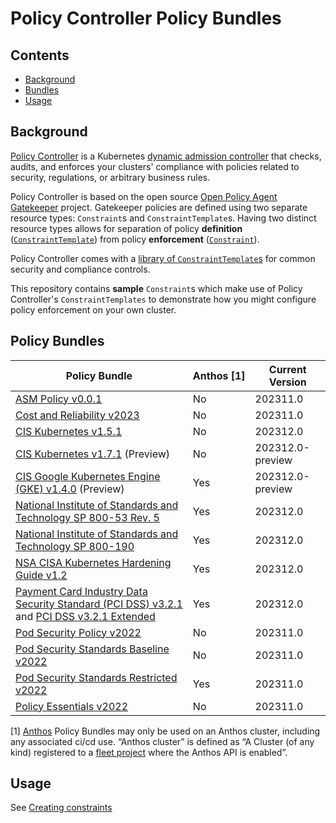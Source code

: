 # Policy Controller Policy Bundles

## Contents
- [Background](#background)
- [Bundles](#bundles)
- [Usage](#usage)

## Background

[Policy Controller](https://cloud.google.com/anthos-config-management/docs/concepts/policy-controller) is a Kubernetes [dynamic admission controller](https://kubernetes.io/docs/reference/access-authn-authz/extensible-admission-controllers/) that checks, audits, and enforces your clusters' compliance with policies related to security, regulations, or arbitrary business rules.

Policy Controller is based on the open source [Open Policy Agent Gatekeeper](https://github.com/open-policy-agent/gatekeeper) project. Gatekeeper policies are defined using two separate resource types: `Constraint`s and `ConstraintTemplate`s. Having two distinct resource types allows for separation of policy **definition** ([`ConstraintTemplate`](https://cloud.google.com/anthos-config-management/docs/concepts/policy-controller#constraint_templates)) from policy **enforcement** ([`Constraint`](https://cloud.google.com/anthos-config-management/docs/concepts/policy-controller#constraints)).

Policy Controller comes with a [library of `ConstraintTemplate`s](https://cloud.google.com/anthos-config-management/docs/reference/constraint-template-library) for common security and compliance controls.

This repository contains **sample** `Constraint`s which make use of Policy Controller's `ConstraintTemplates` to demonstrate how you might configure policy enforcement on your own cluster.

## Policy Bundles
| Policy Bundle | Anthos&nbsp;[1] | Current Version |
| --- | --- | --- |
| [ASM Policy v0.0.1](./bundles/asm-policy-v0.0.1) | No | 202311.0 |
| [Cost and Reliability v2023](./anthos-bundles/cost-reliability-v2023)| No | 202311.0 |
| [CIS Kubernetes v1.5.1](./bundles/cis-k8s-v1.5.1) | No | 202312.0 |
| [CIS Kubernetes v1.7.1](./anthos-bundles/cis-k8s-v1.7.1) (Preview)| No | 202312.0-preview |
| [CIS Google Kubernetes Engine (GKE) v1.4.0](./anthos-bundles/cis-gke-v1.4.0) (Preview)| Yes | 202312.0-preview |
| [National Institute of Standards and Technology SP 800-53 Rev. 5](./anthos-bundles/nist-sp-800-53-r5) | Yes | 202312.0 |
| [National Institute of Standards and Technology SP 800-190](./anthos-bundles/nist-sp-800-190) | Yes | 202312.0 |
| [NSA CISA Kubernetes Hardening Guide v1.2](./anthos-bundles/nsa-cisa-k8s-v1.2) | Yes | 202312.0 |
| [Payment Card Industry Data Security Standard (PCI DSS) v3.2.1](./anthos-bundles/pci-dss-v3.2.1) and [PCI DSS v3.2.1 Extended](./anthos-bundles/pci-dss-v3.2.1-extended) | Yes | 202312.0 |
| [Pod Security Policy v2022](./bundles/psp-v2022) | No | 202311.0 |
| [Pod Security Standards Baseline v2022](./bundles/pss-baseline-v2022) | No | 202311.0 |
| [Pod Security Standards Restricted v2022](./anthos-bundles/pss-restricted-v2022) | Yes | 202311.0 |
| [Policy Essentials v2022](./bundles/policy-essentials-v2022) | No | 202311.0 |

[1] [Anthos](https://cloud.google.com/anthos) Policy Bundles may only be used on an Anthos cluster, including any associated ci/cd use. “Anthos cluster” is defined as “A Cluster (of any kind) registered to a [fleet project](https://cloud.google.com/anthos/fleet-management/docs/fleet-concepts) where the Anthos API is enabled”.

## Usage

See [Creating constraints](https://cloud.google.com/anthos-config-management/docs/how-to/creating-constraints)
